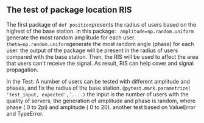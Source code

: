 ## The test of package location RIS

The first package of ````def position````presents the radius of users based on the highest of the base station.
in this package: 
```` amplitude=np.random.uniform```` generate the most random amplitude for each user.
```` theta=np.random.uniform````generate the most random angle (phase) for each user.
the output of the package will be present in the radius of users compared with the base station. Then, the RIS will be used to affect the area that users can't receive the signal. As result, RIS can help cover and signal propagation.

In the Test: 
A number of users can be tested with different amplitude and phases, and fix the radius of the base station.
``@pytest.mark.parametrize(
    'test_input, expected',`....)``
the input is the number of users with the quality of servers, the generation of amplitude and phase is random, where phase ( 0 to 2pi) and amplitude ( 0 to 20).
another test based on ValueError and  TypeError.
